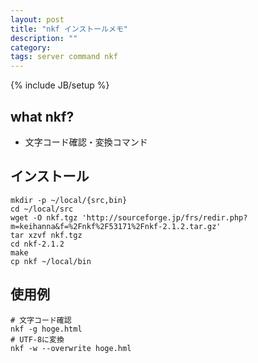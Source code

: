 ```yaml
---
layout: post
title: "nkf インストールメモ"
description: ""
category: 
tags: server command nkf 
---
```

{% include JB/setup %}

## what nkf?
- 文字コード確認・変換コマンド

## インストール
    mkdir -p ~/local/{src,bin}
    cd ~/local/src
    wget -O nkf.tgz 'http://sourceforge.jp/frs/redir.php?m=keihanna&f=%2Fnkf%2F53171%2Fnkf-2.1.2.tar.gz'
    tar xzvf nkf.tgz
    cd nkf-2.1.2
    make
    cp nkf ~/local/bin

## 使用例
    # 文字コード確認
    nkf -g hoge.html
    # UTF-8に変換
    nkf -w --overwrite hoge.hml
